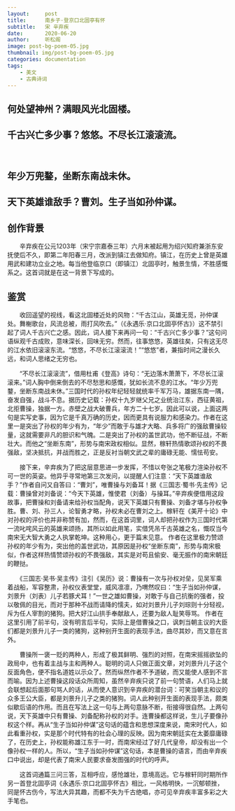 ```yaml
---
layout:     post
title:      南乡子·登京口北固亭有怀
subtitle:   宋 辛弃疾
date:       2020-06-20
author:     听松阁
image: post-bg-poem-05.jpg
thumbnail: img/post-bg-poem-05.jpg
categories: documentation
tags:
    - 美文
    - 古典诗词
---
```


## 何处望神州？满眼风光北固楼。
## 千古兴亡多少事？悠悠。不尽长江滚滚流。
&nbsp;
## 年少万兜鍪，坐断东南战未休。
## 天下英雄谁敌手？曹刘。生子当如孙仲谋。



## 创作背景

　　辛弃疾在公元1203年（宋宁宗嘉泰三年）六月末被起用为绍兴知府兼浙东安抚使后不久，即第二年阳春三月，改派到镇江去做知府。镇江，在历史上曾是英雄用武和建功立业之地。每当他登临京口（即镇江）北固亭时，触景生情，不胜感慨系之。这首词就是在这一背景下写成的。



## 鉴赏

　　收回遥望的视线，看这北固楼近处的风物：“千古江山，英雄无觅，孙仲谋处。舞榭歌台，风流总被，雨打风吹去。”（《永遇乐·京口北固亭怀古》）这不禁引起了词人千古兴亡之感。因此，词人接下来再问一句：“千古兴亡多少事？”这句问语纵观千古成败，意味深长，回味无穷。然而，往事悠悠，英雄往矣，只有这无尽的江水依旧滚滚东流。“悠悠，不尽长江滚滚流！”“悠悠”者，兼指时间之漫长久远，和词人思绪之无穷也。

　　“不尽长江滚滚流”，借用杜甫《登高》诗句：“无边落木萧萧下，不尽长江滚滚来。”词人胸中倒来倒去的不尽愁思和感慨，犹如长流不息的江水。“年少万兜鍪，坐断东南战未休。”三国时代的孙权年纪轻轻就统率千军万马，雄据东南一隅，奋发自强，战斗不息。据历史记载：孙权十九岁继父兄之业统治江东，西征黄祖，北拒曹操，独据一方。赤壁之战大破曹兵，年方二十七岁。因此可以说，上面这两句是实写史事，因为它是千真万确的历史，因而更具有说服力和感染力。作者在这里一是突出了孙权的年少有为，“年少”而敢于与雄才大略、兵多将广的强敌曹操较量，这就需要非凡的胆识和气魄。二是突出了孙权的盖世武功，他不断征战，不断壮大。而他之“坐断东南”，形势与南宋政权相似。显然，稼轩热情歌颂孙权的不畏强敌，坚决抵抗，并战而胜之，正是反衬当朝文武之辈的庸碌无能、懦怯苟安。

　　接下来，辛弃疾为了把这层意思进一步发挥，不惜以夸张之笔极力渲染孙权不可一世的英姿。他异乎寻常地第三次发问，以提醒人们注意：“天下英雄谁敌手？”作者自问又自答曰：“曹刘”，唯曹操与刘备耳！据《三国志·蜀书·先主传》记载：曹操曾对刘备说：“今天下英雄，惟使君（刘备）与操耳。”辛弃疾便借用这段故事，把曹操和刘备请来给孙权当配角，说天下英雄只有曹操、刘备才堪与孙权争胜。曹、刘、孙三人，论智勇才略，孙权未必在曹刘之上。稼轩在《美芹十论》中对孙权的评价也并非称赞有加，然而，在这首词里，词人却把孙权作为三国时代第一流叱咤风云的英雄来颂扬，其所以如此用笔，实借凭吊千古英雄之名，慨叹当今南宋无大智大勇之人执掌乾坤。这种用心，更于篇末见意。 作者在这里极力赞颂孙权的年少有为，突出他的盖世武功，其原因是孙权“坐断东南”，形势与南宋极似，作者这样热情赞颂孙权的不畏强敌，其实是对苟且偷安、毫无振作的南宋朝廷的鞭挞。

　　《三国志·吴书·吴主传》注引《吴历》说：曹操有一次与孙权对垒，见吴军乘着战船，军容整肃，孙权仪表堂堂，威风凛凛，乃喟然叹曰：“生子当如孙仲谋，刘景升（刘表）儿子若豚犬耳！”一世之雄如曹操，对敢于与自己抗衡的强者，投以敬佩的目光，而对于那种不战而请降的懦夫，如对刘景升儿子刘琮则十分轻视，斥为任人宰割的猪狗。把大好江山拱手奉献敌人，还要为敌人耻笑辱骂。 作者在这里引用了前半句，没有明言后半句，实际上是借曹操之口，讽刺当朝主议的大臣们都是刘景升儿子一类的猪狗，这种别开生面的表现手法，曲尽其妙，而又意在言外。

　　曹操所一褒一贬的两种人，形成了极其鲜明、强烈的对照，在南宋摇摇欲坠的政局中，也有着主战与主和两种人。聪明的词人只做正面文章，对刘景升儿子这个反面角色，便不指名道姓以示众了。然而纵然作者不予道破，而又能使人感到不言而喻。因为上述曹操这段话众所周知，虽然辛弃疾只说了前一句赞语，人们马上就会联想起后面那句骂人的话，从而使人意识到辛弃疾的潜台词：可笑当朝主和议的众多王公大臣，都是刘景升儿子之类的猪狗。词人此种别开生面的表现手法，颇类似歇后语的作用。而且在写法上这一句与上两句意脉不断，衔接得很自然。上两句说，天下英雄中只有曹操、刘备配称孙权的对手。连曹操都这样说，生儿子要像孙权这个样。再从“生子当如孙仲谋”这句话的蕴含和思想深度来说，南宋时代人，如此看重孙权，实是那个时代特有的社会心理的反映。因为南宋朝廷实在太萎靡庸碌了，在历史上，孙权能称雄江东于一时，而南宋经过了好几代皇帝，却没有出一个像孙权一样的人。所以，“生子当如孙仲谋”这句话，本是曹操的语言，而由辛弃疾口中说出，却是代表了南宋人民要求奋发图强的时代的呼声。

　　这首词通篇三问三答，互相呼应，感怆雄壮，意境高远。它与稼轩同时期所作另一首登北固亭词《永遇乐·京口北固亭怀古》相比，一风格明快，一沉郁顿挫，同是怀古伤今，写法大异其趣，而都不失为千古绝唱，亦可见辛弃疾丰富多彩之大手笔也。

